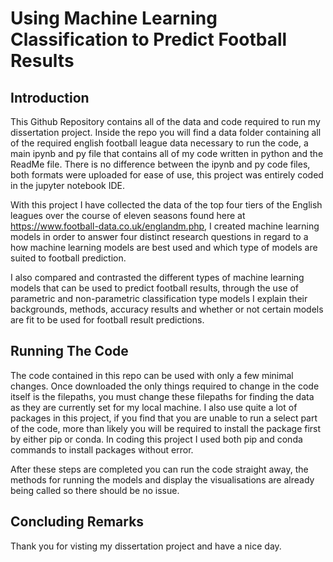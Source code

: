 # Using Machine Learning Classification to Predict Football Results


## Introduction
This Github Repository contains all of the data and code required to run my dissertation project. 
Inside the repo you will find a data folder containing all of the required english football league data necessary to run the code, a main ipynb and py file that contains all of my code written in python and the ReadMe file.
There is no difference between the ipynb and py code files, both formats were uploaded for ease of use, this project was entirely coded in the jupyter notebook IDE.

With this project I have collected the data of the top four tiers of the English leagues over the course of eleven seasons found here at https://www.football-data.co.uk/englandm.php, I created machine learning models in order to answer four distinct research questions in regard to a how machine learning models are best used and which type of models are suited to football prediction.

I also compared and contrasted the different types of machine learning models that can be used to predict football results, through the use of parametric and non-parametric classification type models I explain their backgrounds, methods, accuracy results and whether or not certain models are fit to be used for football result predictions.


## Running The Code
The code contained in this repo can be used with only a few minimal changes. Once downloaded the only things required to change in the code itself is the filepaths, you must change these filepaths for finding the data as they are currently set for my local machine.
I also use quite a lot of packages in this project, if you find that you are unable to run a select part of the code, more than likely you will be required to install the package first by either pip or conda. In coding this project I used both pip and conda commands to install packages without error.

After these steps are completed you can run the code straight away, the methods for running the models and display the visualisations are already being called so there should be no issue.

## Concluding Remarks
Thank you for visting my dissertation project and have a nice day.
